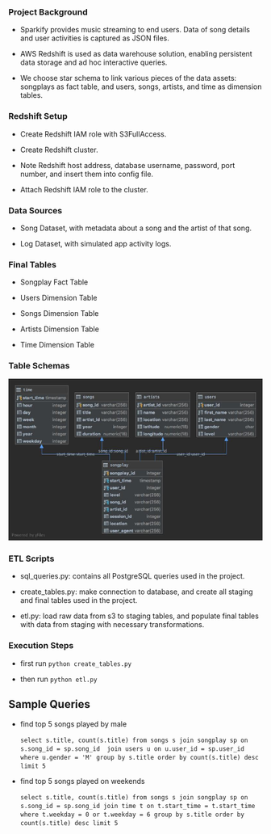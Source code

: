 ### Project Background

* Sparkify provides music streaming to end users. Data of song details and user activities is captured as JSON files.

* AWS Redshift is used as data warehouse solution, enabling persistent data storage and ad hoc interactive queries.  

* We choose star schema to link various pieces of the data assets: songplays as fact table, and users, songs, artists, and time as dimension tables.  



### Redshift Setup
 
* Create Redshift IAM role with S3FullAccess. 

* Create Redshift cluster.

* Note Redshift host address, database username, password, port number, and insert them into config file.

* Attach Redshift IAM role to the cluster. 



### Data Sources

* Song Dataset, with metadata about a song and the artist of that song.

* Log Dataset, with simulated app activity logs.



### Final Tables

* Songplay Fact Table 

* Users Dimension Table

* Songs Dimension Table

* Artists Dimension Table

* Time Dimension Table



### Table Schemas 

![Warehouse Schema](warehouse_schema.jpg)



### ETL Scripts

* sql_queries.py: contains all PostgreSQL queries used in the project.

* create_tables.py: make connection to database, and create all staging and final tables used in the project.

* etl.py: load raw data from s3 to staging tables, and populate final tables with data from staging with necessary transformations. 



### Execution Steps

* first run `python create_tables.py`

* then run `python etl.py` 



## Sample Queries

* find top 5 songs played by male 

     `select s.title, count(s.title) from songs s join songplay sp on s.song_id = sp.song_id  join users u on u.user_id = sp.user_id where u.gender = 'M' group by s.title order by count(s.title) desc limit 5`


* find top 5 songs played on weekends

    `select s.title, count(s.title) from songs s join songplay sp on s.song_id = sp.song_id join time t on t.start_time = t.start_time where t.weekday = 0 or t.weekday = 6 group by s.title order by count(s.title) desc limit 5`
